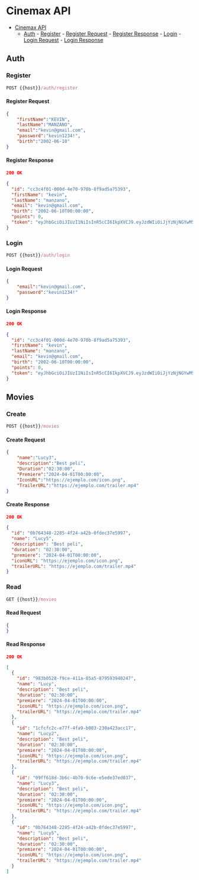 # Cinemax API

- [Cinemax API](#cinemax-api)
  - [Auth](#auth)
        - [Register](#register)
            - [Register Request](#register-request)
            - [Register Response](#register-response)
        - [Login](#login)
            - [Login Request](#login-request)
            - [Login Response](#login-response)

## Auth

### Register

```js
POST {{host}}/auth/register
```

#### Register Request

```json
{
    "firstName":"KEVIN",
    "lastName":"MANZANO",
    "email":"kevin@gmail.com",
    "password":"kevin1234!",
    "birth":"2002-06-10"
}
```

#### Register Response

```json
200 OK
```

```json
{
  "id": "cc3c4f01-000d-4e70-970b-8f9ad5a75393",
  "firstName": "kevin",
  "lastName": "manzano",
  "email": "kevin@gmail.com",
  "birth": "2002-06-10T00:00:00",
  "points": 0,
  "token": "eyJhbGciOiJIUzI1NiIsInR5cCI6IkpXVCJ9.eyJzdWIiOiJjYzNjNGYwMS0wMDBkLTRlNzAtOTcwYi04ZjlhZDVhNzUzOTMiLCJnaXZlbl9uYW1lIjoia2V2aW4iLCJmYW1pbHlfbmFtZSI6Im1hbnphbm8iLCJqdGkiOiI3NzMzMWQ5NC1jNWFkLTRkZmItODkxOS0wZDUyMGFkZjk5MjUiLCJleHAiOjE3MTAxMTc1MzMsImlzcyI6IkNpbmVtYXgiLCJhdWQiOiJDaW5lbWF4In0.tgwyAeQbBSg7AN_cpfZx8iPoDfyyMeV3CwwnoDlNMs4"
}
```

### Login

```js
POST {{host}}/auth/login 
```

#### Login Request

```json
{
    "email":"kevin@gmail.com",
    "password":"kevin1234!"
}
```

#### Login Response

```json
200 OK
```

```json
{
  "id": "cc3c4f01-000d-4e70-970b-8f9ad5a75393",
  "firstName": "kevin",
  "lastName": "manzano",
  "email": "kevin@gmail.com",
  "birth": "2002-06-10T00:00:00",
  "points": 0,
  "token": "eyJhbGciOiJIUzI1NiIsInR5cCI6IkpXVCJ9.eyJzdWIiOiJjYzNjNGYwMS0wMDBkLTRlNzAtOTcwYi04ZjlhZDVhNzUzOTMiLCJnaXZlbl9uYW1lIjoia2V2aW4iLCJmYW1pbHlfbmFtZSI6Im1hbnphbm8iLCJqdGkiOiJlODFiMDI4Mi1lMzk5LTRkOTYtOTAyYy0yNzk5YjhiMGRlZjEiLCJleHAiOjE3MTAxMTc1ODYsImlzcyI6IkNpbmVtYXgiLCJhdWQiOiJDaW5lbWF4In0.T-c8BFgti1ofdxWwswG_zQCD69Yc8bdMXRU3cx6s4N8"
}
```

## Movies

### Create

```js
POST {{host}}/movies
```

#### Create Request

```json
{
    "name":"Lucy3",
    "description":"Best peli",
    "Duration":"02:30:00",
    "Premiere":"2024-04-01T00:00:00",
    "IconURL":"https://ejemplo.com/icon.png",
    "TrailerURL":"https://ejemplo.com/trailer.mp4"
}
```

#### Create Response

```json
200 OK
```

```json
{
  "id": "0b764348-2285-4f24-a42b-0fdec37e5997",
  "name": "Lucy5",
  "description": "Best peli",
  "duration": "02:30:00",
  "premiere": "2024-04-01T00:00:00",
  "iconURL": "https://ejemplo.com/icon.png",
  "trailerURL": "https://ejemplo.com/trailer.mp4"
}
```

### Read

```js
GET {{host}}/movies
```

#### Read Request

```json
{
}
```

#### Read Response

```json
200 OK
```

```json
[
  {
    "id": "983b0528-f9ce-411a-85a5-879593940247",
    "name": "Lucy",
    "description": "Best peli",
    "duration": "02:30:00",
    "premiere": "2024-04-01T00:00:00",
    "iconURL": "https://ejemplo.com/icon.png",
    "trailerURL": "https://ejemplo.com/trailer.mp4"
  },
  {
    "id": "1cfcfc2c-e77f-4fa9-b083-230a423acc17",
    "name": "Lucy2",
    "description": "Best peli",
    "duration": "02:30:00",
    "premiere": "2024-04-01T00:00:00",
    "iconURL": "https://ejemplo.com/icon.png",
    "trailerURL": "https://ejemplo.com/trailer.mp4"
  },
  {
    "id": "09ff618d-3b6c-4b70-9c6e-e5ede37ed037",
    "name": "Lucy3",
    "description": "Best peli",
    "duration": "02:30:00",
    "premiere": "2024-04-01T00:00:00",
    "iconURL": "https://ejemplo.com/icon.png",
    "trailerURL": "https://ejemplo.com/trailer.mp4"
  },
  {
    "id": "0b764348-2285-4f24-a42b-0fdec37e5997",
    "name": "Lucy5",
    "description": "Best peli",
    "duration": "02:30:00",
    "premiere": "2024-04-01T00:00:00",
    "iconURL": "https://ejemplo.com/icon.png",
    "trailerURL": "https://ejemplo.com/trailer.mp4"
  }
]
```
